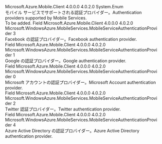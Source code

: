 <Type Name="MobileServiceAuthenticationProvider" FullName="Microsoft.WindowsAzure.MobileServices.MobileServiceAuthenticationProvider">
  <TypeSignature Language="C#" Value="public enum MobileServiceAuthenticationProvider" />
  <TypeSignature Language="ILAsm" Value=".class public auto ansi sealed MobileServiceAuthenticationProvider extends System.Enum" />
  <TypeSignature Language="DocId" Value="T:Microsoft.WindowsAzure.MobileServices.MobileServiceAuthenticationProvider" />
  <TypeSignature Language="VB.NET" Value="Public Enum MobileServiceAuthenticationProvider" />
  <TypeSignature Language="F#" Value="type MobileServiceAuthenticationProvider = " />
  <AssemblyInfo>
    <AssemblyName>Microsoft.Azure.Mobile.Client</AssemblyName>
    <AssemblyVersion>4.0.0.0</AssemblyVersion>
    <AssemblyVersion>4.0.2.0</AssemblyVersion>
  </AssemblyInfo>
  <Base>
    <BaseTypeName>System.Enum</BaseTypeName>
  </Base>
  <Docs>
    <summary>
            <span data-ttu-id="326f5-101">モバイル サービスでサポートされる認証プロバイダー。</span><span class="sxs-lookup"><span data-stu-id="326f5-101">Authentication providers supported by Mobile Services.</span></span>
            </summary>
    <remarks>To be added.</remarks>
  </Docs>
  <Members>
    <Member MemberName="Facebook">
      <MemberSignature Language="C#" Value="Facebook" />
      <MemberSignature Language="ILAsm" Value=".field public static literal valuetype Microsoft.WindowsAzure.MobileServices.MobileServiceAuthenticationProvider Facebook = int32(3)" />
      <MemberSignature Language="DocId" Value="F:Microsoft.WindowsAzure.MobileServices.MobileServiceAuthenticationProvider.Facebook" />
      <MemberSignature Language="VB.NET" Value="Facebook" />
      <MemberSignature Language="F#" Value="Facebook = 3" Usage="Microsoft.WindowsAzure.MobileServices.MobileServiceAuthenticationProvider.Facebook" />
      <MemberType>Field</MemberType>
      <AssemblyInfo>
        <AssemblyName>Microsoft.Azure.Mobile.Client</AssemblyName>
        <AssemblyVersion>4.0.0.0</AssemblyVersion>
        <AssemblyVersion>4.0.2.0</AssemblyVersion>
      </AssemblyInfo>
      <ReturnValue>
        <ReturnType>Microsoft.WindowsAzure.MobileServices.MobileServiceAuthenticationProvider</ReturnType>
      </ReturnValue>
      <MemberValue>3</MemberValue>
      <Docs>
        <summary>
            <span data-ttu-id="326f5-102">Facebook の認証プロバイダー。</span><span class="sxs-lookup"><span data-stu-id="326f5-102">Facebook authentication provider.</span></span>
            </summary>
      </Docs>
    </Member>
    <Member MemberName="Google">
      <MemberSignature Language="C#" Value="Google" />
      <MemberSignature Language="ILAsm" Value=".field public static literal valuetype Microsoft.WindowsAzure.MobileServices.MobileServiceAuthenticationProvider Google = int32(1)" />
      <MemberSignature Language="DocId" Value="F:Microsoft.WindowsAzure.MobileServices.MobileServiceAuthenticationProvider.Google" />
      <MemberSignature Language="VB.NET" Value="Google" />
      <MemberSignature Language="F#" Value="Google = 1" Usage="Microsoft.WindowsAzure.MobileServices.MobileServiceAuthenticationProvider.Google" />
      <MemberType>Field</MemberType>
      <AssemblyInfo>
        <AssemblyName>Microsoft.Azure.Mobile.Client</AssemblyName>
        <AssemblyVersion>4.0.0.0</AssemblyVersion>
        <AssemblyVersion>4.0.2.0</AssemblyVersion>
      </AssemblyInfo>
      <ReturnValue>
        <ReturnType>Microsoft.WindowsAzure.MobileServices.MobileServiceAuthenticationProvider</ReturnType>
      </ReturnValue>
      <MemberValue>1</MemberValue>
      <Docs>
        <summary>
            <span data-ttu-id="326f5-103">Google の認証プロバイダー。</span><span class="sxs-lookup"><span data-stu-id="326f5-103">Google authentication provider.</span></span>
            </summary>
      </Docs>
    </Member>
    <Member MemberName="MicrosoftAccount">
      <MemberSignature Language="C#" Value="MicrosoftAccount" />
      <MemberSignature Language="ILAsm" Value=".field public static literal valuetype Microsoft.WindowsAzure.MobileServices.MobileServiceAuthenticationProvider MicrosoftAccount = int32(0)" />
      <MemberSignature Language="DocId" Value="F:Microsoft.WindowsAzure.MobileServices.MobileServiceAuthenticationProvider.MicrosoftAccount" />
      <MemberSignature Language="VB.NET" Value="MicrosoftAccount" />
      <MemberSignature Language="F#" Value="MicrosoftAccount = 0" Usage="Microsoft.WindowsAzure.MobileServices.MobileServiceAuthenticationProvider.MicrosoftAccount" />
      <MemberType>Field</MemberType>
      <AssemblyInfo>
        <AssemblyName>Microsoft.Azure.Mobile.Client</AssemblyName>
        <AssemblyVersion>4.0.0.0</AssemblyVersion>
        <AssemblyVersion>4.0.2.0</AssemblyVersion>
      </AssemblyInfo>
      <ReturnValue>
        <ReturnType>Microsoft.WindowsAzure.MobileServices.MobileServiceAuthenticationProvider</ReturnType>
      </ReturnValue>
      <MemberValue>0</MemberValue>
      <Docs>
        <summary>
            <span data-ttu-id="326f5-104">Microsoft アカウントの認証プロバイダー。</span><span class="sxs-lookup"><span data-stu-id="326f5-104">Microsoft Account authentication provider.</span></span>
            </summary>
      </Docs>
    </Member>
    <Member MemberName="Twitter">
      <MemberSignature Language="C#" Value="Twitter" />
      <MemberSignature Language="ILAsm" Value=".field public static literal valuetype Microsoft.WindowsAzure.MobileServices.MobileServiceAuthenticationProvider Twitter = int32(2)" />
      <MemberSignature Language="DocId" Value="F:Microsoft.WindowsAzure.MobileServices.MobileServiceAuthenticationProvider.Twitter" />
      <MemberSignature Language="VB.NET" Value="Twitter" />
      <MemberSignature Language="F#" Value="Twitter = 2" Usage="Microsoft.WindowsAzure.MobileServices.MobileServiceAuthenticationProvider.Twitter" />
      <MemberType>Field</MemberType>
      <AssemblyInfo>
        <AssemblyName>Microsoft.Azure.Mobile.Client</AssemblyName>
        <AssemblyVersion>4.0.0.0</AssemblyVersion>
        <AssemblyVersion>4.0.2.0</AssemblyVersion>
      </AssemblyInfo>
      <ReturnValue>
        <ReturnType>Microsoft.WindowsAzure.MobileServices.MobileServiceAuthenticationProvider</ReturnType>
      </ReturnValue>
      <MemberValue>2</MemberValue>
      <Docs>
        <summary>
            <span data-ttu-id="326f5-105">Twitter 認証プロバイダー。</span><span class="sxs-lookup"><span data-stu-id="326f5-105">Twitter authentication provider.</span></span>
            </summary>
      </Docs>
    </Member>
    <Member MemberName="WindowsAzureActiveDirectory">
      <MemberSignature Language="C#" Value="WindowsAzureActiveDirectory" />
      <MemberSignature Language="ILAsm" Value=".field public static literal valuetype Microsoft.WindowsAzure.MobileServices.MobileServiceAuthenticationProvider WindowsAzureActiveDirectory = int32(4)" />
      <MemberSignature Language="DocId" Value="F:Microsoft.WindowsAzure.MobileServices.MobileServiceAuthenticationProvider.WindowsAzureActiveDirectory" />
      <MemberSignature Language="VB.NET" Value="WindowsAzureActiveDirectory" />
      <MemberSignature Language="F#" Value="WindowsAzureActiveDirectory = 4" Usage="Microsoft.WindowsAzure.MobileServices.MobileServiceAuthenticationProvider.WindowsAzureActiveDirectory" />
      <MemberType>Field</MemberType>
      <AssemblyInfo>
        <AssemblyName>Microsoft.Azure.Mobile.Client</AssemblyName>
        <AssemblyVersion>4.0.0.0</AssemblyVersion>
        <AssemblyVersion>4.0.2.0</AssemblyVersion>
      </AssemblyInfo>
      <ReturnValue>
        <ReturnType>Microsoft.WindowsAzure.MobileServices.MobileServiceAuthenticationProvider</ReturnType>
      </ReturnValue>
      <MemberValue>4</MemberValue>
      <Docs>
        <summary>
            <span data-ttu-id="326f5-106">Azure Active Directory の認証プロバイダー。</span><span class="sxs-lookup"><span data-stu-id="326f5-106">Azure Active Directory authentication provider.</span></span>
            </summary>
      </Docs>
    </Member>
  </Members>
</Type>